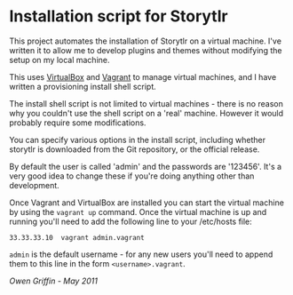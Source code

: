 # Installation script for Storytlr

This project automates the installation of Storytlr on a virtual
machine. I've written it to allow me to develop plugins and themes
without modifying the setup on my local machine.

This uses [VirtualBox](http://www.virtualbox.org/) and
[Vagrant](http://vagrantup.com/) to manage virtual machines, and I
have written a provisioning install shell script.

The install shell script is not limited to virtual machines - there is
no reason why you couldn't use the shell script on a 'real'
machine. However it would probably require some modifications.

You can specify various options in the install script, including
whether storytlr is downloaded from the Git repository, or the
official release. 

By default the user is called 'admin' and the passwords are
'123456'. It's a very good idea to change these if you're doing
anything other than development.

Once Vagrant and VirtualBox are installed you can start the virtual
machine by using the `vagrant up` command. Once the virtual machine is
up and running you'll need to add the following line to your /etc/hosts file:

    33.33.33.10  vagrant admin.vagrant

`admin` is the default username - for any new users you'll need to
append them to this line in the form `<username>.vagrant`.

_Owen Griffin - May 2011_
